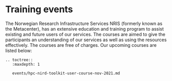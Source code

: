 # Training events

The Norwegian Research Infrastructure Services NRIS (formerly known as the
Metacenter), has an extensive education and training program to assist existing
and future users of our services. The courses are aimed to give the participants
an understanding of our services as well as using the resources effectively.
The courses are free of charges. Our upcoming courses are listed below:

```{eval-rst}
.. toctree::
   :maxdepth: 1

   events/hpc-nird-toolkit-user-course-nov-2021.md
```

